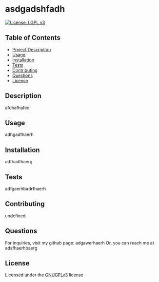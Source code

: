 
# asdgadshfadh

[![License: LGPL v3](https://img.shields.io/badge/License-LGPL-v3-blue.svg)](https://gnu.org/licenses/lgpl-3.0)

## Table of Contents
  - [Project Description](#Description)
  - [Usage](#Usage)
  - [Installation](#Installation)
  - [Tests](#Tests)
  - [Contributing](#Contributing)
  - [Questions](#Questions)
  - [License](#License)

## Description
afdhafhafed

## Usage
adhgadfhaerh

## Installation
adfhadfhaerg

## Tests
adfgaerhbadrfhaerh

## Contributing
undefined

## Questions
For inquiries, visit my github page: adgawerhaerh 
Or, you can reach me at adsfhaerhbaerg 

## License
Licensed under the [GNUGPLv3](https://choosealicense.com/licenses/gpl-3.0/) license